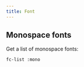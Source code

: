 ```yaml
---
title: Font
---
```


## Monospace fonts

Get a list of monospace fonts:

```shell
fc-list :mono
```
